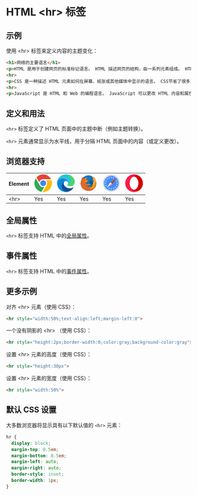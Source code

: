HTML \<hr> 标签
===

## 示例

使用 \<hr> 标签来定义内容的主题变化：

```html idoc:preview
<h1>网络的主要语言</h1>
<p>HTML 是用于创建网页的标准标记语言。 HTML 描述网页的结构，由一系列元素组成。 HTML 元素告诉浏览器如何显示内容。</p>
<hr>
<p>CSS 是一种描述 HTML 元素如何在屏幕、纸张或其他媒体中显示的语言。 CSS节省了很多工作，因为它可以一次控制多个网页的布局。</p>
<hr>
<p>JavaScript 是 HTML 和 Web 的编程语言。 JavaScript 可以更改 HTML 内容和属性值。 JavaScript 可以改变 CSS。 JavaScript 可以隐藏和显示 HTML 元素等等。</p>
```
<!--rehype:style=min-height: 390px;-->

## 定义和用法

`<hr>` 标签定义了 HTML 页面中的主题中断（例如主题转换）。

`<hr>` 元素通常显示为水平线，用于分隔 HTML 页面中的内容（或定义更改）。

## 浏览器支持

| Element | ![chrome][1] | ![edge][2] | ![firefox][3] | ![safari][4] | ![opera][5] |
| ------- | --- | --- | --- | --- | --- |
| \<hr>   | Yes | Yes | Yes | Yes | Yes |

## 全局属性

`<hr>` 标签支持 HTML 中的[全局属性](../reference/standardattributes.md)。

## 事件属性

`<hr>` 标签支持 HTML 中的[事件属性](../reference/eventattributes.md)。

## 更多示例

对齐 \<hr> 元素（使用 CSS）：

```html idoc:preview
<hr style="width:50%;text-align:left;margin-left:0">
```

一个没有阴影的 \<hr> （使用 CSS）：

```html idoc:preview
<hr style="height:2px;border-width:0;color:gray;background-color:gray">
```
<!--rehype:style=min-height: 40px;-->

设置 \<hr> 元素的高度（使用 CSS）：

```html idoc:preview
<hr style="height:30px">
```
<!--rehype:style=min-height: 80px;-->

设置 \<hr> 元素的宽度（使用 CSS）：

```html idoc:preview
<hr style="width:50%">
```
<!--rehype:style=min-height: 80px;-->

## 默认 CSS 设置

大多数浏览器将显示具有以下默认值的 `<hr>` 元素：

```css
hr {
  display: block;
  margin-top: 0.5em;
  margin-bottom: 0.5em;
  margin-left: auto;
  margin-right: auto;
  border-style: inset;
  border-width: 1px;
}
```

[1]: ../assets/chrome.svg
[2]: ../assets/edge.svg
[3]: ../assets/firefox.svg
[4]: ../assets/safari.svg
[5]: ../assets/opera.svg